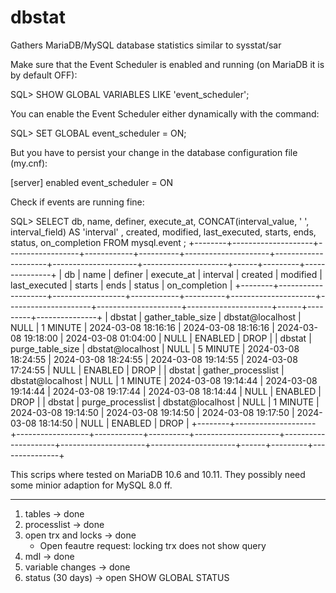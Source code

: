 # dbstat
Gathers MariaDB/MySQL database statistics similar to sysstat/sar

Make sure that the Event Scheduler is enabled and running (on MariaDB it is by default OFF):

SQL> SHOW GLOBAL VARIABLES LIKE 'event_scheduler';

You can enable the Event Scheduler either dynamically with the command:

SQL> SET GLOBAL event_scheduler = ON;

But you have to persist your change in the database configuration file (my.cnf):

[server]
enabled event_scheduler = ON

Check if events are running fine:

SQL> SELECT db, name, definer, execute_at, CONCAT(interval_value, ' ', interval_field) AS 'interval'
          , created, modified, last_executed, starts, ends, status, on_completion
  FROM mysql.event
;
+--------+--------------------+------------------+------------+----------+---------------------+---------------------+---------------------+---------------------+------+---------+---------------+
| db     | name               | definer          | execute_at | interval | created             | modified            | last_executed       | starts              | ends | status  | on_completion |
+--------+--------------------+------------------+------------+----------+---------------------+---------------------+---------------------+---------------------+------+---------+---------------+
| dbstat | gather_table_size  | dbstat@localhost | NULL       | 1 MINUTE | 2024-03-08 18:16:16 | 2024-03-08 18:16:16 | 2024-03-08 19:18:00 | 2024-03-08 01:04:00 | NULL | ENABLED | DROP          |
| dbstat | purge_table_size   | dbstat@localhost | NULL       | 5 MINUTE | 2024-03-08 18:24:55 | 2024-03-08 18:24:55 | 2024-03-08 19:14:55 | 2024-03-08 17:24:55 | NULL | ENABLED | DROP          |
| dbstat | gather_processlist | dbstat@localhost | NULL       | 1 MINUTE | 2024-03-08 19:14:44 | 2024-03-08 19:14:44 | 2024-03-08 19:17:44 | 2024-03-08 18:14:44 | NULL | ENABLED | DROP          |
| dbstat | purge_processlist  | dbstat@localhost | NULL       | 1 MINUTE | 2024-03-08 19:14:50 | 2024-03-08 19:14:50 | 2024-03-08 19:17:50 | 2024-03-08 18:14:50 | NULL | ENABLED | DROP          |
+--------+--------------------+------------------+------------+----------+---------------------+---------------------+---------------------+---------------------+------+---------+---------------+

This scrips where tested on MariaDB 10.6 and 10.11. They possibly need some minior adaption for MySQL 8.0 ff.


----

1. tables -> done
2. processlist -> done
3. open trx and locks -> done
   * Open feautre request: locking trx does not show query
4. mdl -> done
5. variable changes -> done
6. status (30 days) -> open
   SHOW GLOBAL STATUS
